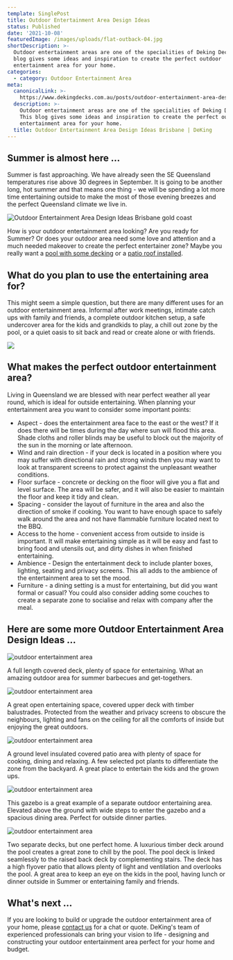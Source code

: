 ```yaml
---
template: SinglePost
title: Outdoor Entertainment Area Design Ideas
status: Published
date: '2021-10-08'
featuredImage: /images/uploads/flat-outback-04.jpg
shortDescription: >-
  Outdoor entertainment areas are one of the specialities of Deking Decks. This
  blog gives some ideas and inspiration to create the perfect outdoor
  entertainment area for your home.
categories:
  - category: Outdoor Entertainment Area
meta:
  canonicalLink: >-
    https://www.dekingdecks.com.au/posts/outdoor-entertainment-area-design-ideas/
  description: >-
    Outdoor entertainment areas are one of the specialities of Deking Decks.
    This blog gives some ideas and inspiration to create the perfect outdoor
    entertainment area for your home.
  title: Outdoor Entertainment Area Design Ideas Brisbane | DeKing
---
```

## Summer is almost here ...

Summer is fast approaching. We have already seen the SE Queensland temperatures rise above 30 degrees in September. It is going to be another long, hot summer and that means one thing - we will be spending a lot more time entertaining outside to make the most of those evening breezes and the perfect Queensland climate we live in.

![Outdoor Entertainment Area Design Ideas Brisbane gold coast](/images/uploads/deck-and-patio-cover-designs-brisbane-australia-patio-roofs.jpg)

How is your outdoor entertainment area looking?  Are you ready for Summer? Or does your outdoor area need some love and attention and a much needed makeover to create the perfect entertainer zone? Maybe you really want a [pool with some decking](https://www.dekingdecks.com.au/services/pool-decking/) or a [patio roof installed](https://www.dekingdecks.com.au/services/patio-roofs/).

## What do you plan to use the entertaining area for?

This might seem a simple question, but there are many different uses for an outdoor entertainment area. Informal after work meetings, intimate catch ups with family and friends, a complete outdoor kitchen setup, a safe undercover area for the kids and grandkids to play, a chill out zone by the pool, or a quiet oasis to sit back and read or create alone or with friends.

![](/images/uploads/deking-decks-outside-1.png)

## What makes the perfect outdoor entertainment area?

Living in Queensland we are blessed with near perfect weather all year round, which is ideal for outside entertaining. When planning your entertainment area you want to consider some important points:

* Aspect - does the entertainment area face to the east or the west? If it does there will be times during the day where sun will flood this area. Shade cloths and roller blinds may be useful to block out the majority of the sun in the morning or late afternoon.
* Wind and rain direction - if your deck is located in a position where you may suffer with directional rain and strong winds then you may want to look at transparent screens to protect against the unpleasant weather conditions. 
* Floor surface - concrete or decking on the floor will give you a flat and level surface. The area will be safer, and it will also be easier to maintain the floor and keep it tidy and clean.
* Spacing - consider the layout of furniture in the area and also the direction of smoke if cooking. You want to have enough space to safely walk around the area and not have flammable furniture located next to the BBQ.
* Access to the home - convenient access from outside to inside is important. It will make entertaining simple as it will be easy and fast to bring food and utensils out, and dirty dishes in when finished entertaining. 
* Ambience - Design the entertainment deck to include planter boxes, lighting, seating and privacy screens. This all adds to the ambience of the entertainment area to set the mood.
* Furniture - a dining setting is a must for entertaining, but did you want formal or casual? You could also consider adding some couches to create a separate zone to socialise and relax with company after the meal.

## Here are some more Outdoor Entertainment Area Design Ideas ...

![outdoor entertainment area](/images/uploads/1.jpg)

A full length covered deck, plenty of space for entertaining. What an amazing outdoor area for summer barbecues and get-togethers.

![outdoor entertainment area](/images/uploads/10.jpg)

A great open entertaining space, covered upper deck with timber balustrades. Protected from the weather and privacy screens to obscure the neighbours, lighting and fans on the ceiling for all the comforts of inside but enjoying the great outdoors.

![outdoor entertainment area](/images/uploads/cooldekredlandbaymerbauposts.jpg)

A ground level insulated covered patio area with plenty of space for cooking, dining and relaxing. A few selected pot plants to differentiate the zone from the backyard. A great place to entertain the kids and the grown ups.

![outdoor entertainment area](/images/uploads/deking-gazebo.jpg)

This gazebo is a great example of a separate outdoor entertaining area. Elevated above the ground with wide steps to enter the gazebo and a spacious dining area. Perfect for outside dinner parties.

![outdoor entertainment area](/images/uploads/dsc_0174.jpg)

Two separate decks, but one perfect home. A luxurious timber deck around the pool creates a great zone to chill by the pool. The pool deck is linked seamlessly to the raised back deck by complementing stairs. The deck has a high flyover patio that allows plenty of light and ventilation and overlooks the pool. A great area to keep an eye on the kids in the pool, having lunch or dinner outside in Summer or entertaining family and friends. 

## What's next ...

If you are looking to build or upgrade the outdoor entertainment area of your home, please [contact us](https://www.dekingdecks.com.au/contact/) for a chat or quote.  DeKing's team of experienced professionals can bring your vision to life - designing and constructing your outdoor entertainment area perfect for your home and budget.
